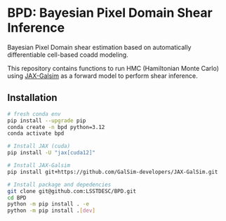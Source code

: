 # BPD: Bayesian Pixel Domain Shear Inference

Bayesian Pixel Domain shear estimation based on automatically differentiable cell-based coadd modeling. 

This repository contains functions to run HMC (Hamiltonian Monte Carlo) using [JAX-Galsim](https://github.com/GalSim-developers/JAX-GalSim) as a forward model to perform shear inference. 


## Installation

```bash
# fresh conda env
pip install --upgrade pip
conda create -n bpd python=3.12
conda activate bpd

# Install JAX (cuda)
pip install -U "jax[cuda12]"

# Install JAX-Galsim
pip install git+https://github.com/GalSim-developers/JAX-GalSim.git

# Install package and depedencies
git clone git@github.com:LSSTDESC/BPD.git
cd BPD
python -m pip install . -e
python -m pip install .[dev]
```
